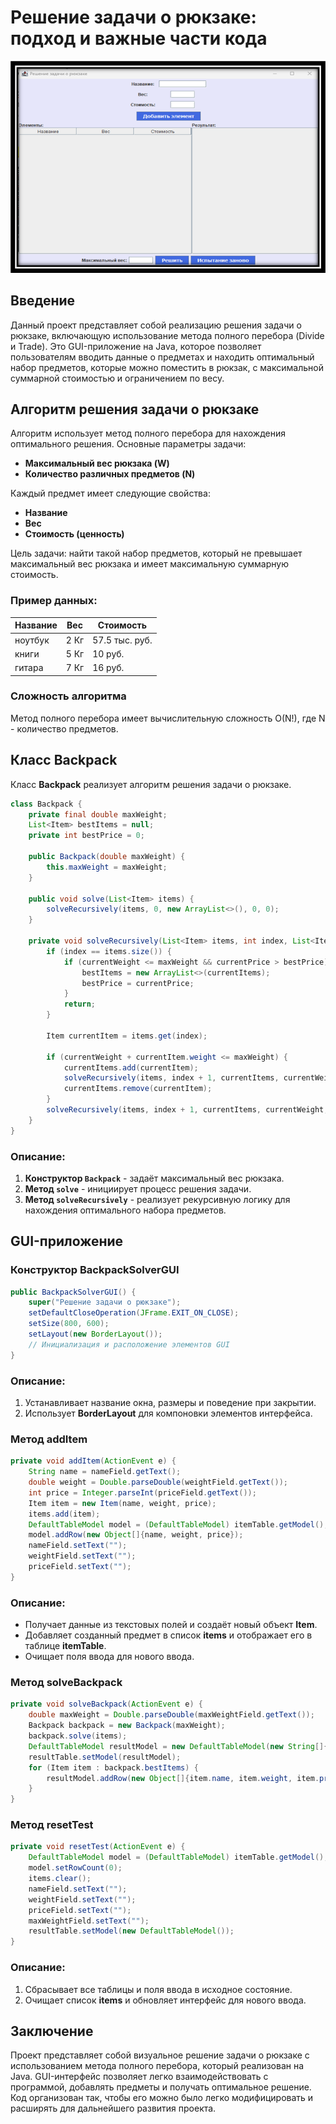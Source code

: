 
# Решение задачи о рюкзаке: подход и важные части кода

![Screenshot of the Knapsack GUI](./image.png)

## Введение
Данный проект представляет собой реализацию решения задачи о рюкзаке, включающую использование метода полного перебора (Divide и Trade). Это GUI-приложение на Java, которое позволяет пользователям вводить данные о предметах и находить оптимальный набор предметов, которые можно поместить в рюкзак, с максимальной суммарной стоимостью и ограничением по весу.

## Алгоритм решения задачи о рюкзаке
Алгоритм использует метод полного перебора для нахождения оптимального решения. Основные параметры задачи:

- **Максимальный вес рюкзака (W)**
- **Количество различных предметов (N)**

Каждый предмет имеет следующие свойства:
- **Название**
- **Вес**
- **Стоимость (ценность)**

Цель задачи: найти такой набор предметов, который не превышает максимальный вес рюкзака и имеет максимальную суммарную стоимость.

### Пример данных:
| Название  | Вес  | Стоимость |
|-----------|------|-----------|
| ноутбук   | 2 Кг | 57.5 тыс. руб. |
| книги     | 5 Кг | 10 руб.    |
| гитара    | 7 Кг | 16 руб.    |

### Сложность алгоритма
Метод полного перебора имеет вычислительную сложность O(N!), где N - количество предметов.

## Класс Backpack
Класс **Backpack** реализует алгоритм решения задачи о рюкзаке.

```java
class Backpack {
    private final double maxWeight;
    List<Item> bestItems = null;
    private int bestPrice = 0;

    public Backpack(double maxWeight) {
        this.maxWeight = maxWeight;
    }

    public void solve(List<Item> items) {
        solveRecursively(items, 0, new ArrayList<>(), 0, 0);
    }

    private void solveRecursively(List<Item> items, int index, List<Item> currentItems, double currentWeight, int currentPrice) {
        if (index == items.size()) {
            if (currentWeight <= maxWeight && currentPrice > bestPrice) {
                bestItems = new ArrayList<>(currentItems);
                bestPrice = currentPrice;
            }
            return;
        }

        Item currentItem = items.get(index);

        if (currentWeight + currentItem.weight <= maxWeight) {
            currentItems.add(currentItem);
            solveRecursively(items, index + 1, currentItems, currentWeight + currentItem.weight, currentPrice + currentItem.price);
            currentItems.remove(currentItem);
        }
        solveRecursively(items, index + 1, currentItems, currentWeight, currentPrice);
    }
}
```

### Описание:
1. **Конструктор `Backpack`** - задаёт максимальный вес рюкзака.
2. **Метод `solve`** - инициирует процесс решения задачи.
3. **Метод `solveRecursively`** - реализует рекурсивную логику для нахождения оптимального набора предметов.

## GUI-приложение
### Конструктор BackpackSolverGUI

```java
public BackpackSolverGUI() {
    super("Решение задачи о рюкзаке");
    setDefaultCloseOperation(JFrame.EXIT_ON_CLOSE);
    setSize(800, 600);
    setLayout(new BorderLayout());
    // Инициализация и расположение элементов GUI
}
```

### Описание:
1. Устанавливает название окна, размеры и поведение при закрытии.
2. Использует **BorderLayout** для компоновки элементов интерфейса.

### Метод addItem

```java
private void addItem(ActionEvent e) {
    String name = nameField.getText();
    double weight = Double.parseDouble(weightField.getText());
    int price = Integer.parseInt(priceField.getText());
    Item item = new Item(name, weight, price);
    items.add(item);
    DefaultTableModel model = (DefaultTableModel) itemTable.getModel();
    model.addRow(new Object[]{name, weight, price});
    nameField.setText("");
    weightField.setText("");
    priceField.setText("");
}
```

### Описание:
- Получает данные из текстовых полей и создаёт новый объект **Item**.
- Добавляет созданный предмет в список **items** и отображает его в таблице **itemTable**.
- Очищает поля ввода для нового ввода.

### Метод solveBackpack

```java
private void solveBackpack(ActionEvent e) {
    double maxWeight = Double.parseDouble(maxWeightField.getText());
    Backpack backpack = new Backpack(maxWeight);
    backpack.solve(items);
    DefaultTableModel resultModel = new DefaultTableModel(new String[]{"Название", "Вес", "Стоимость"}, 0);
    resultTable.setModel(resultModel);
    for (Item item : backpack.bestItems) {
        resultModel.addRow(new Object[]{item.name, item.weight, item.price});
    }
}
```

### Метод resetTest

```java
private void resetTest(ActionEvent e) {
    DefaultTableModel model = (DefaultTableModel) itemTable.getModel();
    model.setRowCount(0);
    items.clear();
    nameField.setText("");
    weightField.setText("");
    priceField.setText("");
    maxWeightField.setText("");
    resultTable.setModel(new DefaultTableModel());
}
```

### Описание:
1. Сбрасывает все таблицы и поля ввода в исходное состояние.
2. Очищает список **items** и обновляет интерфейс для нового ввода.

## Заключение
Проект представляет собой визуальное решение задачи о рюкзаке с использованием метода полного перебора, который реализован на Java. GUI-интерфейс позволяет легко взаимодействовать с программой, добавлять предметы и получать оптимальное решение. Код организован так, чтобы его можно было легко модифицировать и расширять для дальнейшего развития проекта.
